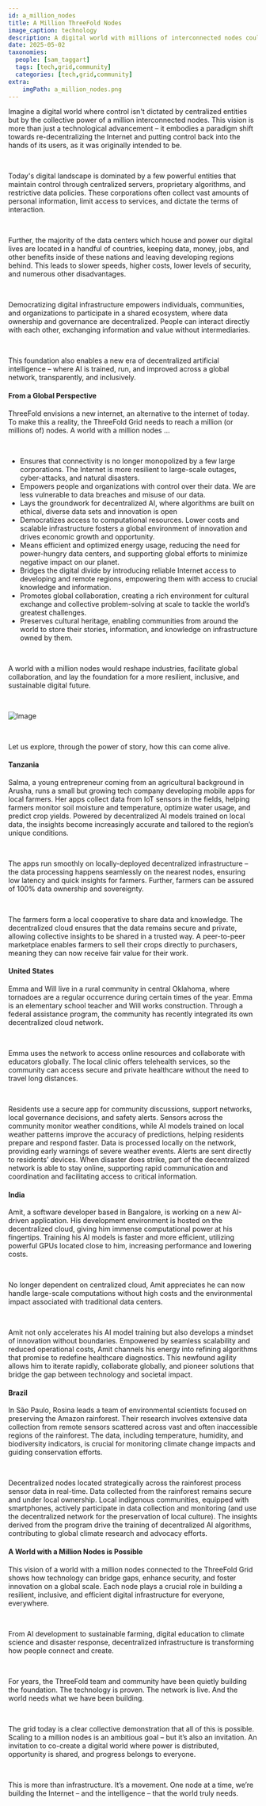 ```yaml
---
id: a_million_nodes
title: A Million ThreeFold Nodes
image_caption: technology
description: A digital world with millions of interconnected nodes could change everything – from how our data is owned and used to how we develop AI. Explore a future where control is decentralized, empowering individuals and communities.
date: 2025-05-02
taxonomies:
  people: [sam_taggart]
  tags: [tech,grid,community]
  categories: [tech,grid,community]
extra:
    imgPath: a_million_nodes.png
---
```


Imagine a digital world where control isn't dictated by centralized entities but by the collective power of a million interconnected nodes. This vision is more than just a technological advancement – it embodies a paradigm shift towards re-decentralizing the Internet and putting control back into the hands of its users, as it was originally intended to be.

</br>

Today's digital landscape is dominated by a few powerful entities that maintain control through centralized servers, proprietary algorithms, and restrictive data policies. These corporations often collect vast amounts of personal information, limit access to services, and dictate the terms of interaction.

</br>

Further, the majority of the data centers which house and power our digital lives are located in a handful of countries, keeping data, money, jobs, and other benefits inside of these nations and leaving developing regions behind. This leads to slower speeds, higher costs, lower levels of security, and numerous other disadvantages.

</br>

Democratizing digital infrastructure empowers individuals, communities, and organizations to participate in a shared ecosystem, where data ownership and governance are decentralized. People can interact directly with each other, exchanging information and value without intermediaries.

</br>

This foundation also enables a new era of decentralized artificial intelligence – where AI is trained, run, and improved across a global network, transparently, and inclusively.

#### From a Global Perspective

ThreeFold envisions a new internet, an alternative to the internet of today. To make this a reality, the ThreeFold Grid needs to reach a million (or millions of) nodes. A world with a million nodes ...

</br>

- Ensures that connectivity is no longer monopolized by a few large corporations. The Internet is more resilient to large-scale outages, cyber-attacks, and natural disasters. 
- Empowers people and organizations with control over their data. We are less vulnerable to data breaches and misuse of our data. 
- Lays the groundwork for decentralized AI, where algorithms are built on ethical, diverse data sets and innovation is open 
- Democratizes access to computational resources. Lower costs and scalable infrastructure fosters a global environment of innovation and drives economic growth and opportunity. 
- Means efficient and optimized energy usage, reducing the need for power-hungry data centers, and supporting global efforts to minimize negative impact on our planet. 
- Bridges the digital divide by introducing reliable Internet access to developing and remote regions, empowering them with access to crucial knowledge and information.
- Promotes global collaboration, creating a rich environment for cultural exchange and collective problem-solving at scale to tackle the world’s greatest challenges.
- Preserves cultural heritage, enabling communities from around the world to store their stories, information, and knowledge on infrastructure owned by them.

</br>

A world with a million nodes would reshape industries, facilitate global collaboration, and lay the foundation for a more resilient, inclusive, and sustainable digital future.

</br>

![Image](./a_million_nodes_1.png)

</br>

Let us explore, through the power of story, how this can come alive.

#### Tanzania

Salma, a young entrepreneur coming from an agricultural background in Arusha, runs a small but growing tech company developing mobile apps for local farmers. Her apps collect data from IoT sensors in the fields, helping farmers monitor soil moisture and temperature, optimize water usage, and predict crop yields. Powered by decentralized AI models trained on local data, the insights become increasingly accurate and tailored to the region’s unique conditions.

</br>

The apps run smoothly on locally-deployed decentralized infrastructure – the data processing happens seamlessly on the nearest nodes, ensuring low latency and quick insights for farmers. Further, farmers can be assured of 100% data ownership and sovereignty.

</br>

The farmers form a local cooperative to share data and knowledge. The decentralized cloud ensures that the data remains secure and private, allowing collective insights to be shared in a trusted way. A peer-to-peer marketplace enables farmers to sell their crops directly to purchasers, meaning they can now receive fair value for their work.

#### United States

Emma and Will live in a rural community in central Oklahoma, where tornadoes are a regular occurrence during certain times of the year. Emma is an elementary school teacher and Will works construction. Through a federal assistance program, the community has recently integrated its own decentralized cloud network.

</br>

Emma uses the network to access online resources and collaborate with educators globally. The local clinic offers telehealth services, so the community can access secure and private healthcare without the need to travel long distances.

</br>

Residents use a secure app for community discussions, support networks, local governance decisions, and safety alerts. Sensors across the community monitor weather conditions, while AI models trained on local weather patterns improve the accuracy of predictions, helping residents prepare and respond faster. Data is processed locally on the network, providing early warnings of severe weather events. Alerts are sent directly to residents’ devices. When disaster does strike, part of the decentralized network is able to stay online, supporting rapid communication and coordination and facilitating access to critical information.

#### India

Amit, a software developer based in Bangalore, is working on a new AI-driven application. His development environment is hosted on the decentralized cloud, giving him immense computational power at his fingertips. Training his AI models is faster and more efficient, utilizing powerful GPUs located close to him, increasing performance and lowering costs.

</br>

No longer dependent on centralized cloud, Amit appreciates he can now handle large-scale computations without high costs and the environmental impact associated with traditional data centers.

</br>

Amit not only accelerates his AI model training but also develops a mindset of innovation without boundaries. Empowered by seamless scalability and reduced operational costs, Amit channels his energy into refining algorithms that promise to redefine healthcare diagnostics. This newfound agility allows him to iterate rapidly, collaborate globally, and pioneer solutions that bridge the gap between technology and societal impact.

#### Brazil

In São Paulo, Rosina leads a team of environmental scientists focused on preserving the Amazon rainforest. Their research involves extensive data collection from remote sensors scattered across vast and often inaccessible regions of the rainforest. The data, including temperature, humidity, and biodiversity indicators, is crucial for monitoring climate change impacts and guiding conservation efforts.

</br>

Decentralized nodes located strategically across the rainforest process sensor data in real-time. Data collected from the rainforest remains secure and under local ownership. Local indigenous communities, equipped with smartphones, actively participate in data collection and monitoring (and use the decentralized network for the preservation of local culture). The insights derived from the program drive the training of decentralized AI algorithms, contributing to global climate research and advocacy efforts.

#### A World with a Million Nodes is Possible

This vision of a world with a million nodes connected to the ThreeFold Grid shows how technology can bridge gaps, enhance security, and foster innovation on a global scale. Each node plays a crucial role in building a resilient, inclusive, and efficient digital infrastructure for everyone, everywhere.

</br>

From AI development to sustainable farming, digital education to climate science and disaster response, decentralized infrastructure is transforming how people connect and create.

</br>

For years, the ThreeFold team and community have been quietly building the foundation. The technology is proven. The network is live. And the world needs what we have been building.

</br>

The grid today is a clear collective demonstration that all of this is possible. Scaling to a million nodes is an ambitious goal – but it’s also an invitation. An invitation to co-create a digital world where power is distributed, opportunity is shared, and progress belongs to everyone.

</br>

This is more than infrastructure. It’s a movement. One node at a time, we’re building the Internet – and the intelligence – that the world truly needs.